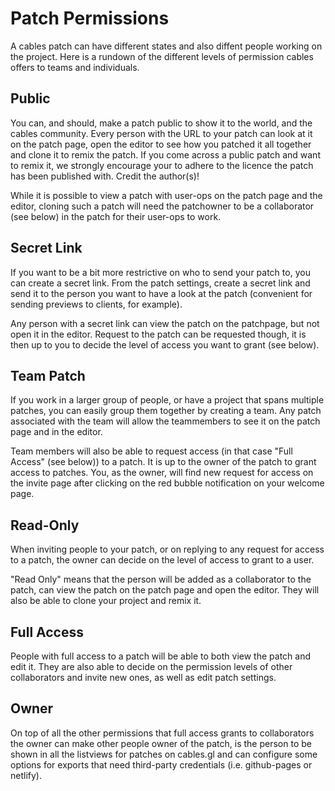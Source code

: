 # Patch Permissions

A cables patch can have different states and also diffent people working on the project. Here is a rundown of the
different levels of permission cables offers to teams and individuals.

## Public

You can, and should, make a patch public to show it to the world, and the cables community. Every person with the
URL to your patch can look at it on the patch page, open the editor to see how you patched it all together and
clone it to remix the patch. If you come across a public patch and want to remix it, we strongly encourage your
to adhere to the licence the patch has been published with. Credit the author(s)!

While it is possible to view a patch with user-ops on the patch page and the editor, cloning such a patch will
need the patchowner to be a collaborator (see below) in the patch for their user-ops to work.

## Secret Link

If you want to be a bit more restrictive on who to send your patch to, you can create a secret link. From the
patch settings, create a secret link and send it to the person you want to have a look at the patch (convenient for
sending previews to clients, for example).

Any person with a secret link can view the patch on the patchpage, but not open it in the editor. Request to
the patch can be requested though, it is then up to you to decide the level of access you want
to grant (see below).

## Team Patch

If you work in a larger group of people, or have a project that spans multiple patches, you can easily group them
together by creating a team. Any patch associated with the team will allow the teammembers to see it on the patch
page and in the editor.

Team members will also be able to request access (in that case "Full Access" (see below)) to a patch. It is up
to the owner of the patch to grant access to patches. You, as the owner, will find new request for access on the
invite page after clicking on the red bubble notification on your welcome page.

## Read-Only

When inviting people to your patch, or on replying to any request for access to a patch, the owner can decide on
the level of access to grant to a user.

"Read Only" means that the person will be added as a collaborator to the patch, can view the patch on the patch
page and open the editor. They will also be able to clone your project and remix it.

## Full Access

People with full access to a patch will be able to both view the patch and edit it. They are also able to decide on
the permission levels of other collaborators and invite new ones, as well as edit patch settings.

## Owner

On top of all the other permissions that full access grants to collaborators the owner can make other people owner
of the patch, is the person to be shown in all the listviews for patches on cables.gl and can configure some options
for exports that need third-party credentials (i.e. github-pages or netlify).

